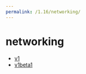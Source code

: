 ```yaml
---
permalink: /1.16/networking/
---
```


# networking



* [v1](v1/index.md)
* [v1beta1](v1beta1/index.md)